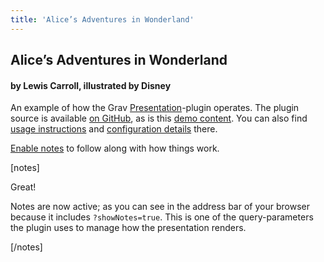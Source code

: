 ```yaml
---
title: 'Alice’s Adventures in Wonderland'
---
```


## Alice’s Adventures in Wonderland

#### by Lewis Carroll, illustrated by Disney

An example of how the Grav [Presentation](https://github.com/OleVik/grav-plugin-presentation)-plugin operates. The plugin source is available [on GitHub](https://github.com/OleVik/grav-plugin-presentation/), as is this [demo content](https://github.com/OleVik/grav-plugin-presentation/tree/demo-content). You can also find [usage instructions](https://github.com/OleVik/grav-plugin-presentation/tree/master#usage) and [configuration details](https://github.com/OleVik/grav-plugin-presentation/tree/master#configuration) there.

[Enable notes](./?showNotes=true) to follow along with how things work.

[notes]

Great!

Notes are now active; as you can see in the address bar of your browser because it includes `?showNotes=true`. This is one of the query-parameters the plugin uses to manage how the presentation renders.

[/notes]